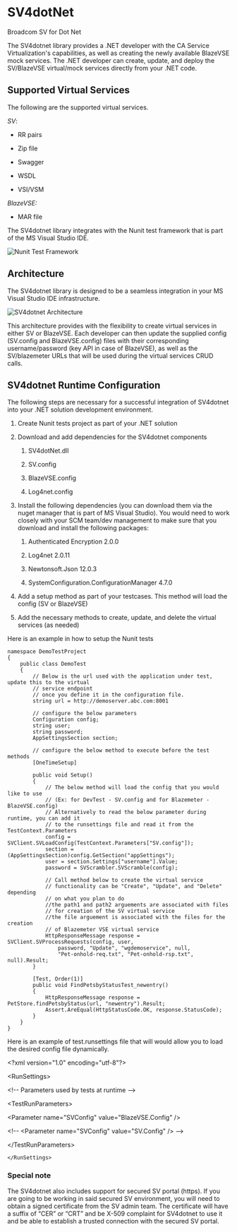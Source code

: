 # SV4dotNet
Broadcom SV for Dot Net

The SV4dotnet library provides a .NET developer with the CA Service
Virtualization's capabilities, as well as creating the newly available BlazeVSE
mock services. The .NET developer can create, update, and deploy the SV/BlazeVSE
virtual/mock services directly from your .NET code.

## Supported Virtual Services

The following are the supported virtual services.

*SV*:

-   RR pairs

-   Zip file

-   Swagger

-   WSDL

-   VSI/VSM

*BlazeVSE:*

-   MAR file

The SV4dotnet library integrates with the Nunit test framework that is part of
the MS Visual Studio IDE.

![Nunit Test Framework](https://github.com/CA-DevTest/SV-DOT-NET/blob/ea63fa08045210c56d6bc5150566a4ce07a25074/readme-images/Setup-nunit-tests.png)

## Architecture

The SV4dotnet library is designed to be a seamless integration in your MS Visual
Studio IDE infrastructure.

![SV4dotnet Architecture](https://github.com/CA-DevTest/SV-DOT-NET/blob/7bf51b18779eb3a4b3fc0b6bd4ff533239ee25fa/readme-images/architecture.png)

This architecture provides with the flexibility to create virtual services in
either SV or BlazeVSE. Each developer can then update the supplied config
(SV.config and BlazeVSE.config) files with their corresponding username/password
(key API in case of BlazeVSE), as well as the SV/blazemeter URLs that will be
used during the virtual services CRUD calls.

## SV4dotnet Runtime Configuration

The following steps are necessary for a successful integration of SV4dotnet into
your .NET solution development environment.

1.  Create Nunit tests project as part of your .NET solution

2.  Download and add dependencies for the SV4dotnet components

    1.  SV4dotNet.dll

    2.  SV.config

    3.  BlazeVSE.config

    4.  Log4net.config

3.  Install the following dependencies (you can download them via the nuget
    manager that is part of MS Visual Studio). You would need to work closely
    with your SCM team/dev management to make sure that you download and install
    the following packages:

    1.  Authenticated Encryption 2.0.0

    2.  Log4net 2.0.11

    3.  Newtonsoft.Json 12.0.3

    4.  SystemConfiguration.ConfigurationManager 4.7.0

4.  Add a setup method as part of your testcases. This method will load the
    config (SV or BlazeVSE)

5.  Add the necessary methods to create, update, and delete the virtual services
    (as needed)

Here is an example in how to setup the Nunit tests

~~~~~~~~~~~~~~~~~~~~~~~~~~~~~~~~~~~~~~~~~~~~~~~~~~~~~~~~~~~~~~~~~~~~~~~~~~~~~~~~
namespace DemoTestProject
{
	public class DemoTest
	{
		// Below is the url used with the application under test, update this to the virtual 
		// service endpoint
		// once you define it in the configuration file.
		string url = http://demoserver.abc.com:8001
		
		// configure the below parameters
		Configuration config;
		string user;
		string password;
		AppSettingsSection section;
		
		// configure the below method to execute before the test methods
		[OneTimeSetup]
		
		public void Setup()
		{
			// The below method will load the config that you would like to use 
			// (Ex: for DevTest - SV.config and for Blazemeter - BlazeVSE.config)
			// Alternatively to read the below parameter during runtime, you can add it
			// to the runsettings file and read it from the TestContext.Parameters
			config = SVClient.SVLoadConfig(TestContext.Parameters["SV.config"]);
			section = (AppSettingsSection)config.GetSection("appSettings");
			user = section.Settings["username"].Value;
			password = SVScrambler.SVScramble(config);
			
			// Call method below to create the virtual service
			// functionality can be "Create", "Update", and "Delete" depending
			// on what you plan to do
			//the path1 and path2 arguements are associated with files 
			// for creation of the SV virtual service
			//the file arguement is associated with the files for the creation 
			// of Blazemeter VSE virtual service
			HttpResponseMessage response = SVClient.SVProcessRequests(config, user, 
				password, "Update", "wgdemoservice", null, 
				"Pet-onhold-req.txt", "Pet-onhold-rsp.txt", null).Result;
		}
		
		[Test, Order(1)]
        public void FindPetsbyStatusTest_newentry()
        {
            HttpResponseMessage response = PetStore.findPetsbyStatus(url, "newentry").Result;
            Assert.AreEqual(HttpStatusCode.OK, response.StatusCode);
        }
	}
}
~~~~~~~~~~~~~~~~~~~~~~~~~~~~~~~~~~~~~~~~~~~~~~~~~~~~~~~~~~~~~~~~~~~~~~~~~~~~~~~~

Here is an example of test.runsettings file that will would allow you to load
the desired config file dynamically.

\<?xml version="1.0" encoding="utf-8"?\>

\<RunSettings\>

\<!-- Parameters used by tests at runtime --\>

\<TestRunParameters\>

\<Parameter name="SVConfig" value="BlazeVSE.Config" /\>

\<!-- \<Parameter name="SVConfig" value="SV.Config" /\> --\>

\</TestRunParameters\>

~~~~~~~~~~~~~~~~~~~~~~~~~~~~~~~~~~~~~~~~~~~~~~~~~~~~~~~~~~~~~~~~~~~~~~~~~~~~~~~~
</RunSettings>
~~~~~~~~~~~~~~~~~~~~~~~~~~~~~~~~~~~~~~~~~~~~~~~~~~~~~~~~~~~~~~~~~~~~~~~~~~~~~~~~

### Special note

The SV4dotnet also includes support for secured SV portal (https). If you are
going to be working in said secured SV environment, you will need to obtain a
signed certificate from the SV admin team. The certificate will have a suffix of
“CER” or “CRT” and be X-509 complaint for SV4dotnet to use it and be able to
establish a trusted connection with the secured SV portal.
